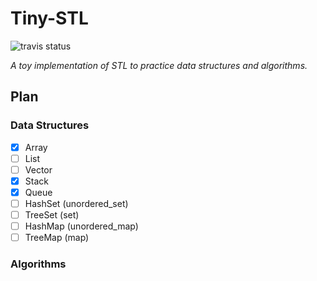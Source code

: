 # Tiny-STL 
![travis status](https://travis-ci.com/kophy/TinySTL.svg?token=3xXtB78BvsWT9jzMGmpG&branch=master)

*A toy implementation of STL to practice data structures and algorithms.*

## Plan

### Data Structures  

- [x] Array
- [ ] List
- [ ] Vector
- [x] Stack
- [x] Queue
- [ ] HashSet (unordered_set)
- [ ] TreeSet (set)
- [ ] HashMap (unordered_map)
- [ ] TreeMap (map)

### Algorithms
